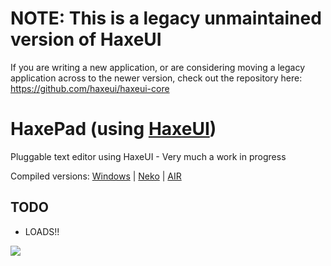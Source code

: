 NOTE: This is a legacy unmaintained version of HaxeUI
================================
If you are writing a new application, or are considering moving a legacy application across to the newer version, check out the repository here: https://github.com/haxeui/haxeui-core

HaxePad (using <a href="https://github.com/ianharrigan/haxeui">HaxeUI</a>)
================================

Pluggable text editor using HaxeUI - Very much a work in progress

Compiled versions: <a href="https://github.com/ianharrigan/haxe-pad/raw/master/docs/compiled/windows/haxepad.zip">Windows</a> | <a href="https://github.com/ianharrigan/haxe-pad/raw/master/docs/compiled/neko/haxepad.zip">Neko</a> | <a href="https://github.com/ianharrigan/haxe-pad/raw/master/docs/compiled/air/haxepad.air">AIR</a>

TODO
-------------------------
 - LOADS!!

<img src="https://github.com/ianharrigan/haxe-pad/raw/master/docs/screens.jpg" />

